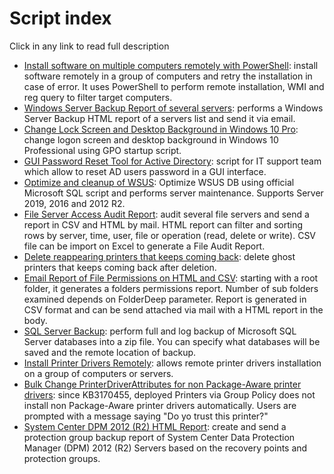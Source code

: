 # Script index

Click in any link to read full description 

- [Install software on multiple computers remotely with PowerShell](https://github.com/juangranados/powershell-scripts/tree/main/Install%20Software%20Remotely): install software remotely in a group of computers and retry the installation in case of error. It uses PowerShell to perform remote installation, WMI and reg query to filter target computers.
- [Windows Server Backup Report of several servers](https://github.com/juangranados/powershell-scripts/tree/main/Windows%20Server%20Backup%20Email%20Report%20of%20Several%20Servers): performs a Windows Server Backup HTML report of a servers list and send it via email.
- [Change Lock Screen and Desktop Background in Windows 10 Pro](https://github.com/juangranados/powershell-scripts/tree/main/Change%20Lock%20Screen%20and%20Desktop%20Background%20in%20Windows%2010%20Pro): change logon screen and desktop background in Windows 10 Professional using GPO startup script.
- [GUI Password Reset Tool for Active Directory](https://github.com/juangranados/powershell-scripts/tree/main/GUI%20Password%20Reset%20Tool%20for%20Active%20Directory): script for IT support team which allow to reset AD users password in a GUI interface.
- [Optimize and cleanup of WSUS](https://github.com/juangranados/powershell-scripts/tree/main/Optimize%20and%20cleanup%20of%20WSUS%20on%20Windows%20Server%202012%20R2%20and%202016): Optimize WSUS DB using official Microsoft SQL script and performs server maintenance. Supports Server 2019, 2016 and 2012 R2.
- [File Server Access Audit Report](https://github.com/juangranados/powershell-scripts/tree/main/File%20Server%20Access%20Audit%20Report%20with%20PowerShell): audit several file servers and send a report in CSV and HTML by mail. HTML report can filter and sorting rows by server, time, user, file or operation (read, delete or write). CSV file can be import on Excel to generate a File Audit Report.
- [Delete reappearing printers that keeps coming back](https://github.com/juangranados/powershell-scripts/tree/main/Delete%20reappearing%20printers%20that%20keeps%20comming%20back): delete ghost printers that keeps coming back after deletion.
- [Email Report of File Permissions on HTML and CSV](https://github.com/juangranados/powershell-scripts/tree/main/Email%20Report%20of%20File%20Permissions%20on%20HTML%20and%20CSV): starting with a root folder, it generates a folders permissions report. Number of sub folders examined depends on FolderDeep parameter. Report is generated in CSV format and can be send attached via mail with a HTML report in the body.
- [SQL Server Backup](https://github.com/juangranados/powershell-scripts/tree/main/SQL%20Server%20Backup): perform full and log backup of Microsoft SQL Server databases into a zip file. You can specify what databases will be saved and the remote location of backup.
- [Install Printer Drivers Remotely](https://github.com/juangranados/powershell-scripts/tree/main/Install%20Print%20Drivers%20Remotely): allows remote printer drivers installation on a group of computers or servers.
- [Bulk Change PrinterDriverAttributes for non Package-Aware printer drivers](https://github.com/juangranados/powershell-scripts/tree/main/Bulk%20Change%20PrinterDriverAttributes%20for%20non%20Package-Aware%20printer%20drivers): since KB3170455, deployed Printers via Group Policy does not install non Package-Aware printer drivers automatically. Users are prompted with a message saying "Do yo trust this printer?"
- [System Center DPM 2012 (R2) HTML Report](https://github.com/juangranados/powershell-scripts/tree/main/System%20Center%20DPM%202012%20(R2)%20HTML%20Report): create and send a protection group backup report of System Center Data Protection Manager (DPM) 2012 (R2) Servers based on the recovery points and protection groups.

